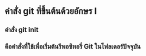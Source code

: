 # คำสั่ง git ที่ขึ้นต้นด้วยอักษร I
## คำสั่ง git init 
## คือคำสั่งที่ใช้เพื่อเริ่มต้นรีพอซิทอรี่ Git ในโฟลเดอร์ปัจจุบัน
